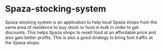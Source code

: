 # Spaza-stocking-system

Spaza stocking system is an application to help local Spaza shops from the same area of residence to buy stock or food in bulk in order to get discounts. This helps Spaza shops to resell food at an affordable price and also gain better profits. This is also a good strategy to bring foot traffic at the Spaza shops.